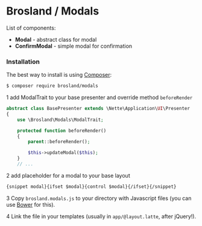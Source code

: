 Brosland / Modals
=================

List of components:
- **Modal** - abstract class for modal
- **ConfirmModal** - simple modal for confirmation

### Installation

The best way to install is using [Composer](http://getcomposer.org/):

```sh
$ composer require brosland/modals
```

1 add ModalTrait to your base presenter and override method ```beforeRender```
```php
abstract class BasePresenter extends \Nette\Application\UI\Presenter
{
	use \Brosland\Modals\ModalTrait;

	protected function beforeRender()
	{
		parent::beforeRender();

		$this->updateModal($this);
	}
	// ...
```

2 add placeholder for a modal to your base layout
```html
{snippet modal}{ifset $modal}{control $modal}{/ifset}{/snippet}
```

3 Copy `brosland.modals.js` to your directory with Javascript files (you can use [Bower](http://bower.io/) for this).

4 Link the file in your templates (usually in `app/@layout.latte`, after jQuery!).